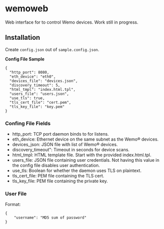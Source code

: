 # wemoweb
Web interface for to control Wemo devices.
Work still in progress.

## Installation
Create `config.json` out of `sample.config.json`.

**Config File Sample**  
```
{
  "http_port": 8080,
  "eth_device": "eth0",
  "devices_file": "devices.json",
  "discovery_timeout": 5,
  "html_tmpl": "index.html.tpl",
  "users_file": "users.json",
  "use_tls": true,
  "tls_cert_file": "cert.pem",
  "tls_key_file": "key.pem"
}
```

### Confing File Fields
- http\_port: TCP port daemon binds to for listens.
- eth\_device: Ethernet device on the same subnet as the Wemo® devices.
- devices\_json: JSON file with list of Wemo® devices.
- discovery\_timeout": Timeout in seconds for device scans.
- html\_tmpl: HTML template file. Start with the provided index.html.tpl.
- users\_file: JSON file containing user credentials. Not having this value in the config file disables user authentication.
- use\_tls: Boolean for whether the daemon uses TLS on plaintext.
- tls\_cert\_file: PEM file containing the TLS cert.
- tls\_key\_file: PEM file containing the private key.


### User File
Format:
```
{
    "username": "MD5 sum of password"
}
```
